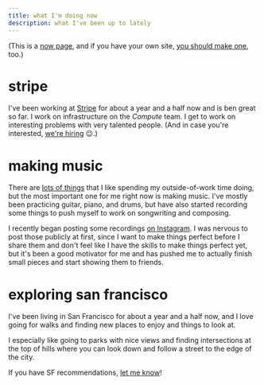 ```yaml
---
title: what I'm doing now
description: what I've been up to lately
---
```


(This is a [now page](https://nownownow.com/about), and if you have your own
site, [you should make one](https://nownownow.com/about), too.)

# stripe

I've been working at
[Stripe](https://stripe.com)
for about a year and a half now and  is ben great so far. I work on infrastructure on the _Compute_ team.
I get to work on interesting problems with very talented people.
(And in case you're interested,
[we're hiring](https://stripe.com/jobs) 😉.)

# making music

There are [lots of things](http://localhost:1313/skills-in-progress/) that I
like spending my outside-of-work time doing,
but the most important one for me right now is making music.
I've mostly been practicing guitar, piano, and drums, but have also started
recording some things to push myself to work on songwriting and composing.

I recently began posting some recordings
[on Instagram](https://instagram.com/jamesmakessounds).
I was nervous to post those publicly at first, since I want to make things
perfect before I share them and don't feel like I have the skills to make
things perfect yet, but it's been a good motivator for me and has pushed me to
actually finish small pieces and start showing them to friends.

# exploring san francisco

I've been living in San Francisco for about a year and a half now,
and I love going for walks and finding new places to enjoy and things to look
at.

I especially like going to parks with nice views and finding intersections at
the top of hills where you can look down and follow a street to the edge of
the city.

If you have SF recommendations, [let me know](mailto:james@jamesbvaughan.com)!
